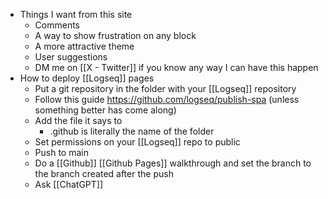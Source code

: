 - Things I want from this site
	- Comments
	- A way to show frustration on any block
	- A more attractive theme
	- User suggestions
	- DM me on [[X - Twitter]] if you know any way I can have this happen
- How to deploy [[Logseq]] pages
	- Put a git repository in the folder with your [[Logseq]] repository
	- Follow this guide https://github.com/logseq/publish-spa (unless something better has come along)
	- Add the file it says to
		- .github is literally the name of the folder
	- Set permissions on your [[Logseq]] repo to public
	- Push to main
	- Do a [[Github]] [[Github Pages]] walkthrough and set the branch to the branch created after the push
	- Ask [[ChatGPT]]